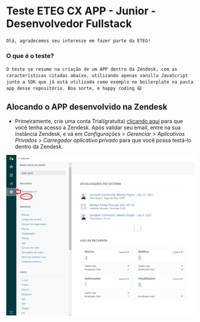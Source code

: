 # Teste ETEG CX APP - Junior - Desenvolvedor Fullstack

`Olá, agradecemos seu interesse em fazer parte da ETEG!`

### O que é o teste?

`O teste se resume na criação de um APP dentro da Zendesk, com as características citadas abaixo, utilizando apenas vanilla JavaScript junto a SDK que já está utilizada como exemplo no boilerplate na pasta app desse repositório. Boa sorte, e happy coding 😄`

## Alocando o APP desenvolvido na Zendesk

- Primeiramente, crie uma conta Trial(gratuita) [clicando aqui](https://www.zendesk.com.br/register) para que você tenha acesso a Zendesk. Após validar seu email, entre na sua instância Zendesk, e vá em *Configurações > Gerenciar > Aplicativos Privados > Carregador aplicativo privado* para que você possa testá-lo dentro da Zendesk.

![Admin Zendesk](admin_zendesk.png?raw=true)

